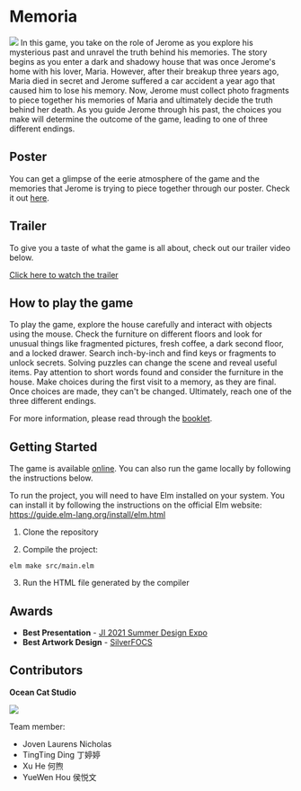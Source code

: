# Memoria

![](doc/thumbnail.jpg)
In this game, you take on the role of Jerome as you explore his mysterious past and unravel the truth behind his memories. The story begins as you enter a dark and shadowy house that was once Jerome's home with his lover, Maria. However, after their breakup three years ago, Maria died in secret and Jerome suffered a car accident a year ago that caused him to lose his memory. Now, Jerome must collect photo fragments to piece together his memories of Maria and ultimately decide the truth behind her death. As you guide Jerome through his past, the choices you make will determine the outcome of the game, leading to one of three different endings.

## Poster

You can get a glimpse of the eerie atmosphere of the game and the memories that Jerome is trying to piece together through our poster. Check it out [here](https://focs.ji.sjtu.edu.cn/silverfocs/demo/2021/p2team4/doc/poster.pdf).

## Trailer

To give you a taste of what the game is all about, check out our trailer video below.

[Click here to watch the trailer](https://youtu.be/6ojXLjcEr0s)

## How to play the game

To play the game, explore the house carefully and interact with objects using the mouse. Check the furniture on different floors and look for unusual things like fragmented pictures, fresh coffee, a dark second floor, and a locked drawer. Search inch-by-inch and find keys or fragments to unlock secrets. Solving puzzles can change the scene and reveal useful items. Pay attention to short words found and consider the furniture in the house. Make choices during the first visit to a memory, as they are final. Once choices are made, they can't be changed. Ultimately, reach one of the three different endings.

For more information, please read through the [booklet](https://focs.ji.sjtu.edu.cn/silverfocs/demo/2021/p2team4/doc/booklet.pdf).

## Getting Started

The game is available [online](https://focs.ji.sjtu.edu.cn/silverfocs/demo/2021/p2team4/). You can also run the game locally by following the instructions below.

To run the project, you will need to have Elm installed on your system. You can install it by following the instructions on the official Elm website: https://guide.elm-lang.org/install/elm.html

1. Clone the repository

2. Compile the project:

```
elm make src/main.elm
```

3. Run the HTML file generated by the compiler

## Awards

- **Best Presentation** - [JI 2021 Summer Design Expo](https://www.ji.sjtu.edu.cn/news/campus-life/2021-08-05/126975/)
- **Best Artwork Design** - [SilverFOCS](https://focs.ji.sjtu.edu.cn/silverfocs/famewall/)

## Contributors

**Ocean Cat Studio**

![](assets/LogoDark.png)

Team member:

- Joven Laurens Nicholas
- TingTing Ding 丁婷婷
- Xu He 何煦
- YueWen Hou 侯悦文
